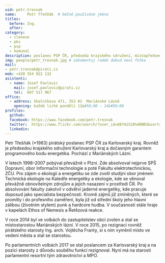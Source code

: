```yaml
---
uid: petr.tresnak
name:     Petr Třešňák	# běžně používáné jméno
titles:
  before: Ing.
  after:
category:
  - clenove
  - pks
  - psp
  - komunal
description: poslanec PSP ČR, předseda krajského sdružení, místopředseda MS Mariánské Lázně
img: people/petr_tresnak.jpg # zakomentuj radek dokud není fotka
mail:
- petr.tresnak@pirati.cz
mob: +420 354 922 132
asistenti:
  - name: Josef Pavlovic
    mail: josef.pavlovic@pirati.cz
    tel:  607 517 967
office: 
  - address: Skalníkova 471, 353 01  Mariánské Lázně
    opening: každé liché pondělí 11&#58;00 - 14&#58;00
profiles:
  github:
  facebook: https://www.facebook.com/petr.tresnak
  twitter:  https://www.flickr.com/search/?user_id=68741528%40N03&sort=date-taken-desc&view_all=1&text=petr%20t%C5%99e%C5%A1%C5%88%C3%A1k
  linkedin:
---
```


Petr Třešňák (\*1983) pirátský poslanec PSP ČR za Karlovarský kraj. Rovněž je
předsedou krajského sdružení Karlovarský kraj a dočasným garantem programového
bodu energetika. Pochází z Mariánských Lázní.

V letech 1998–2007 pobýval převážně v Plzni. 
Zde absolvoval nejprve SPŠ Dopravní, obor Informační technologie a 
poté Fakultu elektrotechnickou, ZČU. Pro zájem o ekologii a energetiku 
se zde zvolil studijní obor jménem Technická ekologie na Katedře energetiky a 
ekologie, kde se věnoval převážně obnovitelným zdrojům a jejich nasazení v prostředí ČR. 
Po absolvování fakulty zakotvil v odvětví jaderné energetiky, kde pracuje doposud jako 
specialista bezpečnosti. Kromě zájmů již zmíněných, které se promítly i do profesního zaměření,
byla již od střední školy jeho hlavní zálibou (životním stylem) punk a hardcore hudba. 
V současnosti stále hraje v kapelách Ethos of Nemesis a Řetězová reakce.

V roce 2014 byl ve volbách do zastupitelstev obcí zvolen a stal se místostarostou Mariánských lázní. 
V roce 2015, po rezignaci rovněž pirátského starosty Ing. arch. Vojtěcha Franty, 
si s ním vyměnil místo ve vedení města a stal se starostou. 

Po parlamentních volbách 2017 se stal poslancem za Karlovarský kraj
a na pozici starosty z důvodu souběhu funkcí rezignoval. Nyní má na starosti parlamentní 
resortní tým zdravotnictví a MPO.

